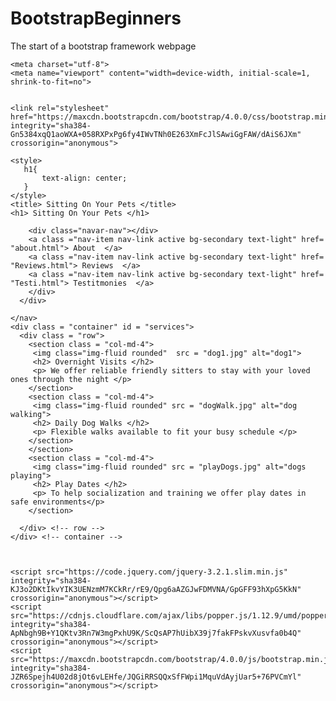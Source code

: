 # BootstrapBeginners
The start of a bootstrap framework webpage

<!doctype html>
<html lang="en">
  <head>
    
    <meta charset="utf-8">
    <meta name="viewport" content="width=device-width, initial-scale=1, shrink-to-fit=no">

    
    <link rel="stylesheet" href="https://maxcdn.bootstrapcdn.com/bootstrap/4.0.0/css/bootstrap.min.css" integrity="sha384-Gn5384xqQ1aoWXA+058RXPxPg6fy4IWvTNh0E263XmFcJlSAwiGgFAW/dAiS6JXm" crossorigin="anonymous">

    <style>
       h1{
           text-align: center;
       }
    </style>
    <title> Sitting On Your Pets </title>
    <h1> Sitting On Your Pets </h1>
    

  </head>

  <body class = "bg-light">
    <nav class = "navbar bg-dark navbar-dark navbar-expand-sm">
      <div class="container">

        <div class="navar-nav"></div>
        <a class ="nav-item nav-link active bg-secondary text-light" href= "about.html"> About  </a> 
        <a class ="nav-item nav-link active bg-secondary text-light" href= "Reviews.html"> Reviews  </a>
        <a class ="nav-item nav-link active bg-secondary text-light" href= "Testi.html"> Testitmonies  </a>
        </div>
      </div>

    </nav>
    <div class = "container" id = "services">
      <div class = "row">
        <section class = "col-md-4">
         <img class="img-fluid rounded"  src = "dog1.jpg" alt="dog1">
         <h2> Overnight Visits </h2>
         <p> We offer reliable friendly sitters to stay with your loved ones through the night </p>
        </section>
        <section class = "col-md-4">
         <img class="img-fluid rounded" src = "dogWalk.jpg" alt="dog walking">
         <h2> Daily Dog Walks </h2>
         <p> Flexible walks available to fit your busy schedule </p>
        </section>
        </section>
        <section class = "col-md-4">
         <img class="img-fluid rounded" src = "playDogs.jpg" alt="dogs playing">
         <h2> Play Dates </h2>
         <p> To help socialization and training we offer play dates in safe environments</p>
        </section>

      </div> <!-- row -->
    </div> <!-- container -->
    

    
    <script src="https://code.jquery.com/jquery-3.2.1.slim.min.js" integrity="sha384-KJ3o2DKtIkvYIK3UENzmM7KCkRr/rE9/Qpg6aAZGJwFDMVNA/GpGFF93hXpG5KkN" crossorigin="anonymous"></script>
    <script src="https://cdnjs.cloudflare.com/ajax/libs/popper.js/1.12.9/umd/popper.min.js" integrity="sha384-ApNbgh9B+Y1QKtv3Rn7W3mgPxhU9K/ScQsAP7hUibX39j7fakFPskvXusvfa0b4Q" crossorigin="anonymous"></script>
    <script src="https://maxcdn.bootstrapcdn.com/bootstrap/4.0.0/js/bootstrap.min.js" integrity="sha384-JZR6Spejh4U02d8jOt6vLEHfe/JQGiRRSQQxSfFWpi1MquVdAyjUar5+76PVCmYl" crossorigin="anonymous"></script>
  </body>
</html>
